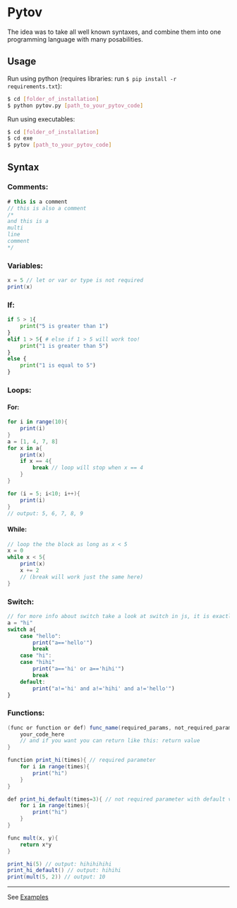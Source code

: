 # Pytov
The idea was to take all well known syntaxes, and combine them into one programming language with many posabilities.

## Usage

Run using python (requires libraries: run `$ pip install -r requirements.txt`):
```sh
$ cd [folder_of_installation]
$ python pytov.py [path_to_your_pytov_code]
```
Run using executables:
```sh
$ cd [folder_of_installation]
$ cd exe
$ pytov [path_to_your_pytov_code]
```

## Syntax

### Comments:
```cs
# this is a comment
// this is also a comment
/*
and this is a
multi
line
comment
*/
```

### Variables:
```cs
x = 5 // let or var or type is not required
print(x)
```

### If:
```python
if 5 > 1{
    print("5 is greater than 1")
}
elif 1 > 5{ # else if 1 > 5 will work too!
    print("1 is greater than 5")
}
else {
    print("1 is equal to 5")
}
```

### Loops:
#### For:
```cs
for i in range(10){
    print(i)
}
a = [1, 4, 7, 8]
for x in a{
    print(x)
    if x == 4{
        break // loop will stop when x == 4
    }
}

for (i = 5; i<10; i++){
    print(i)
}
// output: 5, 6, 7, 8, 9
```
#### While:
```cs
// loop the the block as long as x < 5
x = 0
while x < 5{
    print(x)
    x += 2
    // (break will work just the same here)
}
```

### Switch:
```js
// for more info about switch take a look at switch in js, it is exactly the same...
a = "hi"
switch a{
    case "hello":
        print("a=='hello'")
        break
    case "hi":
    case "hihi"
        print("a=='hi' or a=='hihi'")
        break
    default:
        print("a!='hi' and a!='hihi' and a!='hello'")
}
```

### Functions:
```cs
(func or function or def) func_name(required_params, not_required_params){
    your_code_here
    // and if you want you can return like this: return value
}
```

```cs
function print_hi(times){ // required parameter
    for i in range(times){
        print("hi")
    }
}

def print_hi_default(times=3){ // not required parameter with default value of 3
    for i in range(times){
        print("hi")
    }
}

func mult(x, y){
    return x*y
}

print_hi(5) // output: hihihihihi
print_hi_default() // output: hihihi
print(mult(5, 2)) // output: 10
```

---
See [Examples](https://github.com/Yuvix25/Pytov/tree/main/Examples)